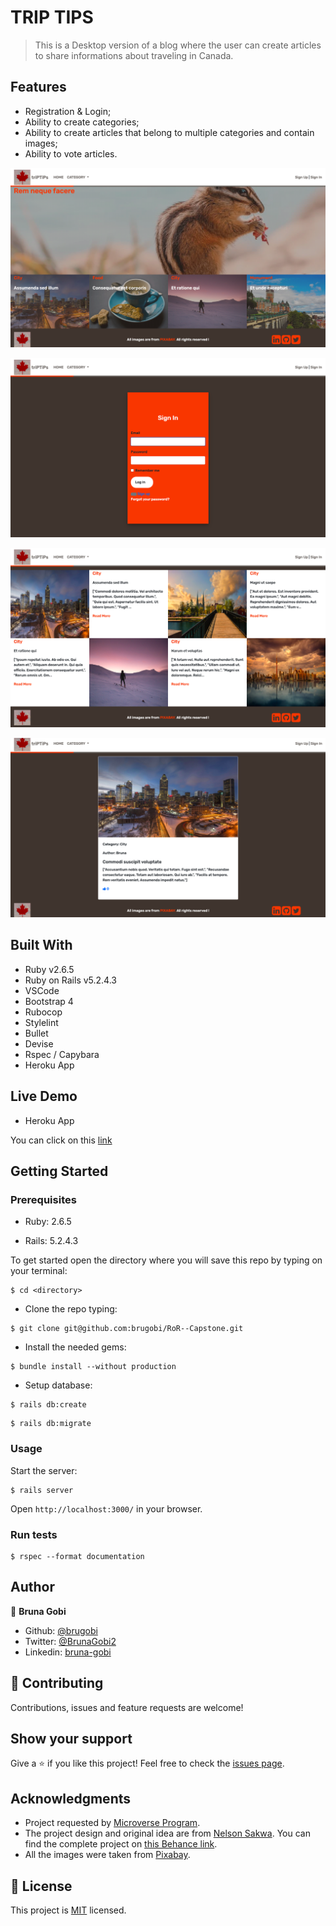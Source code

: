 # TRIP TIPS

> This is a Desktop version of a blog where the user can create articles to share informations about traveling in Canada.

## Features
- Registration & Login;
- Ability to create categories;
- Ability to create articles that belong to multiple categories and contain images;
- Ability to vote articles.

![home_page](./app/assets/images/home_page.png)

![sign_in_page](./app/assets/images/sign_in_page.png)

![category_page](./app/assets/images/category_page.png)

![article_page](./app/assets/images/article_page.png)

## Built With

- Ruby v2.6.5
- Ruby on Rails v5.2.4.3
- VSCode
- Bootstrap 4
- Rubocop
- Stylelint
- Bullet
- Devise
- Rspec / Capybara
- Heroku App

## Live Demo

- Heroku App

You can click on this [link](https://trip-tips-canada.herokuapp.com)


## Getting Started


### Prerequisites

- Ruby: 2.6.5

- Rails: 5.2.4.3

To get started open the directory where you will save this repo by typing on your terminal:

```
$ cd <directory>
```

- Clone the repo typing:

```
$ git clone git@github.com:brugobi/RoR--Capstone.git
```

- Install the needed gems:

```
$ bundle install --without production
```

- Setup database:

```
$ rails db:create 
````
```
$ rails db:migrate
```


### Usage


Start the server:

```
$ rails server
```

Open `http://localhost:3000/` in your browser.


### Run tests

```
$ rspec --format documentation
```

## Author

👤 **Bruna Gobi**

- Github: [@brugobi](https://github.com/brugobi)
- Twitter: [@BrunaGobi2](https://twitter.com/BrunaGobi2)
- Linkedin: [bruna-gobi](https://www.linkedin.com/in/bruna-gobi/)

## 🤝 Contributing

Contributions, issues and feature requests are welcome!

## Show your support

Give a ⭐️ if you like this project!
Feel free to check the [issues page](issues/).

## Acknowledgments

- Project requested by [Microverse Program](https://www.microverse.org/).
- The project design and original idea are from [Nelson Sakwa](https://www.behance.net/sakwadesignstudio). You can find the complete project on [this Behance link](https://www.behance.net/gallery/14554909/liFEsTlye-Mobile-version).
- All the images were taken from [Pixabay](https://pixabay.com/pt/).

## 📝 License

This project is [MIT](lic.url) licensed.
